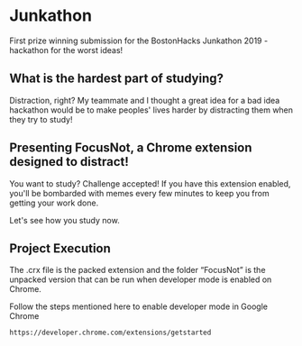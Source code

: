 # Junkathon

First prize winning submission for the BostonHacks Junkathon 2019 - hackathon for the worst ideas!

## What is the hardest part of studying?
Distraction, right?
My teammate and I thought a great idea for a bad idea hackathon would be to make peoples' lives harder by distracting them when they try to study!

## Presenting FocusNot, a Chrome extension designed to distract!

You want to study? Challenge accepted! If you have this extension enabled, you'll be bombarded with memes every few minutes to keep you from getting your work done.

Let's see how you study now.

## Project Execution

The .crx file is the packed extension and the folder “FocusNot” is the unpacked version that can be run when developer mode is enabled on Chrome.

Follow the steps mentioned here to enable developer mode in Google Chrome 
```
https://developer.chrome.com/extensions/getstarted
```
